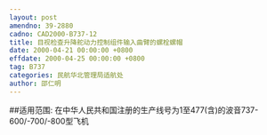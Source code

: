 ```yaml
---
layout: post
amendno: 39-2880
cadno: CAD2000-B737-12
title: 目视检查升降舵动力控制组件输入曲臂的螺栓螺帽
date: 2000-04-21 00:00:00 +0800
effdate: 2000-04-25 00:00:00 +0800
tag: B737
categories: 民航华北管理局适航处
author: 邵仁明
---
```


##适用范围:
在中华人民共和国注册的生产线号为1至477(含)的波音737-600/-700/-800型飞机

